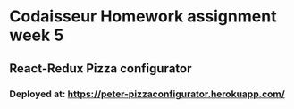 # Codaisseur Homework assignment week 5
## React-Redux Pizza configurator

### Deployed at: https://peter-pizzaconfigurator.herokuapp.com/